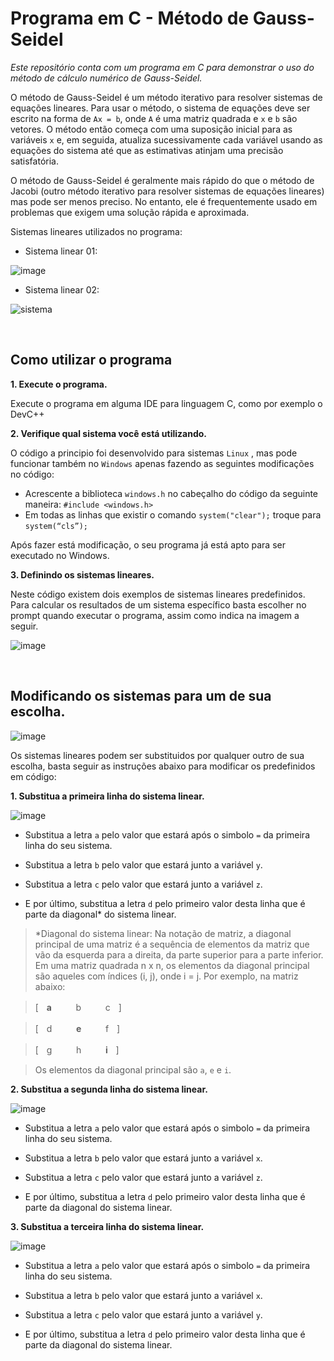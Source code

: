 # Programa em C - Método de Gauss-Seidel
_Este repositório conta com um programa em C para demonstrar o uso do método de cálculo numérico de Gauss-Seidel._

O método de Gauss-Seidel é um método iterativo para resolver sistemas de equações lineares. Para usar o método, o sistema de equações deve ser escrito na forma de `Ax = b`, onde `A` é uma matriz quadrada e `x` e `b` são vetores. O método então começa com uma suposição inicial para as variáveis `x` e, em seguida, atualiza sucessivamente cada variável usando as equações do sistema até que as estimativas atinjam uma precisão satisfatória.

O método de Gauss-Seidel é geralmente mais rápido do que o método de Jacobi (outro método iterativo para resolver sistemas de equações lineares) mas pode ser menos preciso. No entanto, ele é frequentemente usado em problemas que exigem uma solução rápida e aproximada.

Sistemas lineares utilizados no programa:

* Sistema linear 01:

![image](https://user-images.githubusercontent.com/16453928/210641991-a536e5f5-ff0c-4c40-996f-d1abda9b3ee0.png)

* Sistema linear 02:

![sistema](https://user-images.githubusercontent.com/16453928/210643623-f349d6cc-5c3d-4832-a852-f8cef0cde0d4.jpeg)

</br>

## Como utilizar o programa

**1. Execute o programa.**

Execute o programa em alguma IDE para linguagem C, como por exemplo o DevC++

**2. Verifique qual sistema você está utilizando.**

O código a principio foi desenvolvido para sistemas `Linux`  , mas pode funcionar também no `Windows` apenas fazendo as seguintes modificações no código:

* Acrescente a biblioteca `windows.h` no cabeçalho do código da seguinte maneira: `#include <windows.h>`
* Em todas as linhas que existir o comando `system("clear");` troque para `system(“cls”);`

Após fazer está modificação, o seu programa já está apto para ser executado no Windows.


**3. Definindo os sistemas lineares.**

Neste código existem dois exemplos de sistemas lineares predefinidos. Para calcular os resultados de um sistema específico basta escolher no prompt quando executar o programa, assim como indica na imagem a seguir.

![image](https://user-images.githubusercontent.com/16453928/210644360-8813cff1-0126-4c82-98b2-2aefac31a9e3.png)

</br>

## Modificando os sistemas para um de sua escolha.

![image](https://user-images.githubusercontent.com/16453928/210644992-e38f910c-a9ba-40d6-bdbe-0e97557672e3.png)

Os sistemas lineares podem ser substituidos por qualquer outro de sua escolha, basta seguir as instruções abaixo para modificar os predefinidos em código:

**1. Substitua a primeira linha do sistema linear.**

![image](https://user-images.githubusercontent.com/16453928/210645378-d8d272a0-3196-4455-99be-2c0259c31e54.png)

* Substitua a letra `a` pelo valor que estará após o simbolo `=` da primeira linha do seu sistema.

* Substitua a letra `b` pelo valor que estará junto a variável `y`.

* Substitua a letra `c` pelo valor que estará junto a variável `z`.

* E por último, substitua a letra `d` pelo primeiro valor desta linha que é parte da diagonal* do sistema linear.

> *Diagonal do sistema linear: Na notação de matriz, a diagonal principal de uma matriz é a sequência de elementos da matriz que vão da esquerda para a direita, da parte superior para a parte inferior. Em uma matriz quadrada n x n, os elementos da diagonal principal são aqueles com índices (i, j), onde i = j. Por exemplo, na matriz abaixo:

> [ㅤ**a**ㅤㅤㅤbㅤㅤㅤcㅤ]

> [ㅤdㅤㅤㅤ**e**ㅤㅤㅤfㅤ]

> [ㅤgㅤㅤㅤhㅤㅤㅤ**i**ㅤ]

> Os elementos da diagonal principal são `a`, `e` e `i`.


**2. Substitua a segunda linha do sistema linear.**

![image](https://user-images.githubusercontent.com/16453928/210649686-6c2a3426-aa75-4e20-a33b-0eee38168b2f.png)

* Substitua a letra `a` pelo valor que estará após o simbolo `=` da primeira linha do seu sistema.

* Substitua a letra `b` pelo valor que estará junto a variável `x`.

* Substitua a letra `c` pelo valor que estará junto a variável `z`.

* E por último, substitua a letra `d` pelo primeiro valor desta linha que é parte da diagonal do sistema linear.


**3. Substitua a terceira linha do sistema linear.**

![image](https://user-images.githubusercontent.com/16453928/210650039-5d2d6b72-f317-44c0-be21-3bc280a24c32.png)

* Substitua a letra `a` pelo valor que estará após o simbolo `=` da primeira linha do seu sistema.

* Substitua a letra `b` pelo valor que estará junto a variável `x`.

* Substitua a letra `c` pelo valor que estará junto a variável `y`.

* E por último, substitua a letra `d` pelo primeiro valor desta linha que é parte da diagonal do sistema linear.

